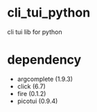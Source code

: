 # cli_tui_python
cli tui lib for python

# dependency

- argcomplete (1.9.3)
- click (6.7)
- fire (0.1.2)
- picotui (0.9.4)

